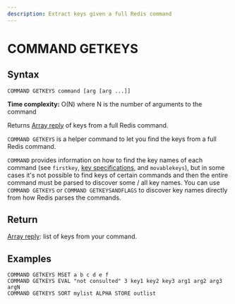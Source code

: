 ```yaml
---
description: Extract keys given a full Redis command
---
```


# COMMAND GETKEYS

## Syntax

    COMMAND GETKEYS command [arg [arg ...]]

**Time complexity:** O(N) where N is the number of arguments to the command

Returns [Array reply](https://redis.io/docs/reference/protocol-spec#resp-arrays) of keys from a full Redis command.

`COMMAND GETKEYS` is a helper command to let you find the keys
from a full Redis command.

`COMMAND` provides information on how to find the key names of each command (see `firstkey`, [key specifications](https://redis.io/topics/key-specs#logical-operation-flags), and `movablekeys`),
but in some cases it's not possible to find keys of certain commands and then the entire command must be parsed to discover some / all key names.
You can use `COMMAND GETKEYS` or `COMMAND GETKEYSANDFLAGS` to discover key names directly from how Redis parses the commands.


## Return

[Array reply](https://redis.io/docs/reference/protocol-spec#resp-arrays): list of keys from your command.

## Examples

```cli
COMMAND GETKEYS MSET a b c d e f
COMMAND GETKEYS EVAL "not consulted" 3 key1 key2 key3 arg1 arg2 arg3 argN
COMMAND GETKEYS SORT mylist ALPHA STORE outlist
```
